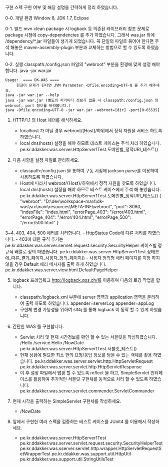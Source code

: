 구현 스펙
	구현 여부 및 해당 설명을 간략하게 정리 하였습니다.

0-0. 개발 환경
	Window 8, JDK 1.7, Eclipse
	
	
	
0-1. 빌드
	mvn clean package 시 logback 등 의존된 라이브러리 참조 문제로 package 시점에 copy-dependencies 를 추가 하였습니다.
	그래서 was.jar 외에 /dependency/*.jar 파일들이 생기게 되었습니다.
	꼭 단일의 파일로 묶어야 한다면 주석 해놓은 maven-assembly-plugin 부분과 교체하는 방법으로 할 수 있도록 하였습니다. 



0-2. 실행	
	classpath:/config.json 파일의 "webroot" 부분을 환경에 맞게 설정 해야 합니다.
	java -jar war.jar
		
	Usage:  ==== DK-WAS ====       
         한글이 문제가 된다면 JVM Parameter -Dfile.encoding=UTF-8 을 추가 해주세요.
    java -jar war.jar --help
    java -jar war.jar (별도의 파라미터 정보가 없을 시 classpath:/config.json 의 webroot, port 정보를 바라봅니다.)
    java -Dfile.encoding=UTF-8 -jar war.jar -webroot=[dir] -port[0~65535]
        
        
        
1. HTTP/1.1 의 Host 헤더를 해석하세요.
	- localhost 가 아닐 경우 webroot/[Host]/하위에서 정적 자원을 서비스 하도록 하였습니다.
	- local dns(hosts) 설정을 해야 하므로 테스트 케이스는 주석 처리 하였습니다.
	  pe.kr.ddakker.was.server.HttpServer1Test.도메인별_정적URI_테스트()	

	
	
2. 다음 사항을 설정 파일로 관리하세요.
	- classpath:/config.json 을 통하여 구동 시점에 jackson parse를 이용하여 사용하도록 하였습니다.
	- Host에 따라서 webroot/{Host}/하위에서 정적 자원을 찾도록 하였습니다.
	  local dns(hosts) 설정을 해야 하므로 테스트 케이스에서 주석 해 놓았습니다.
	  pe.kr.ddakker.was.server.HttpServer1Test.도메인별_정적URI_테스트()
	{
		"webroot": "D:\\dev\\workspace-mars\\dk-was\\src\\main\\resources\\META-INF\\webroot",
		"port": 8080,
		"indexFile": "index.html",
		"errorPage_403": "/error/403.html",
		"errorPage_404": "/error/404.html",
		"errorPage_500": "/error/500.html"
	}
	


3~4. 403, 404, 500 에러를 처리합니다.
	- HttpStatus Code에 다른 처리를 하였습니다.
	- 403에 대한 규칙 추가는 pe.kr.ddakker.was.server.servlet.request.security.SecurityHelper 케이스별 정규식 배열로 정의 하였습니다. 
	  pe.kr.ddakker.was.server.HttpServer1Test.상태코에_따른_결과_페이지_사용자_정의_페이지()
	- 사용자 정의형 에러 페이지를 지정 하지 않을 경우 Default 에러 메시지를 출력 하게 하였습니다.
	  pe.kr.ddakker.was.server.view.html.DefaultPageHelper	  
	  
	  
	  
5. logback 프레임워크 http://logback.qos.ch/를 이용하여 다음의 로깅 작업을 합니다.
	- classpath:/logback.xml 부분에 server 영역과 application 영역을 분리하여 출력 하도록 하였습니다.
	  appender=serverLog
	  appender=appLog
	- 구현체 변경 가능성을 위하여 slf4j 를 통해 logback 이 동작 할 수 있게 하였습니다.
		


6. 간단한 WAS 를 구현합니다.
	- Servlet 처리 및 현재 시간정보를 확인 할 수 있는 서블릿을 작성하였습니다.
	  /Hello
	  /service.Hello
	  /NowDate
	  pe.kr.ddakker.was.server.HttpServer1Test.서블릿_테스트()
	- 현재 상황에 필요한 최소 한의 요청/응답 정보를 담을 수 있는 객체를 활용 하였습니다.
	  pe.kr.ddakker.was.server.servlet.http.HttpServletRequest
	  pe.kr.ddakker.was.server.servlet.http.HttpServletResponse
	- 이 후 설정 파일에서 맵핑 할 수 있도록 reflect 을 하고, SimpleServlet 인터페이스를 활용하여 추가적인 서블릿 구현체를 동적으로 처리 할 수 있도록 하였습니다.
	  pe.kr.ddakker.was.server.servlet.commender.ServletCommander
	  


7. 현재 시각을 출력하는 SimpleServlet 구현체를 작성하세요.
	- /NowDate
	
	

8. 앞에서 구현한 여러 스펙을 검증하는 테스트 케이스를 JUnit4 를 이용해서 작성하세요.
	- pe.kr.ddakker.was.server.HttpServer1Test
	  pe.kr.ddakker.was.server.servlet.request.security.SecurityHelperTest
	  pe.kr.ddakker.was.sserver.servlet.http.wrapper.HttpServletRequestSetWrapperTest
	  pe.kr.ddakker.was.support.util.HttpUtil
	  pe.kr.ddakker.was.support.util.StringUtilsTest